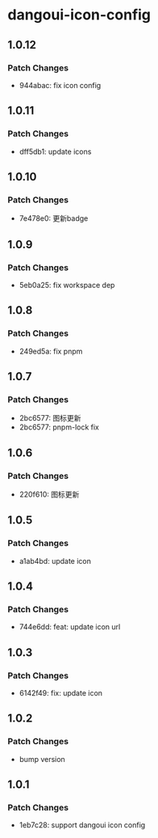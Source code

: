 # dangoui-icon-config

## 1.0.12

### Patch Changes

- 944abac: fix icon config

## 1.0.11

### Patch Changes

- dff5db1: update icons

## 1.0.10

### Patch Changes

- 7e478e0: 更新badge

## 1.0.9

### Patch Changes

- 5eb0a25: fix workspace dep

## 1.0.8

### Patch Changes

- 249ed5a: fix pnpm

## 1.0.7

### Patch Changes

- 2bc6577: 图标更新
- 2bc6577: pnpm-lock fix

## 1.0.6

### Patch Changes

- 220f610: 图标更新

## 1.0.5

### Patch Changes

- a1ab4bd: update icon

## 1.0.4

### Patch Changes

- 744e6dd: feat: update icon url

## 1.0.3

### Patch Changes

- 6142f49: fix: update icon

## 1.0.2

### Patch Changes

- bump version

## 1.0.1

### Patch Changes

- 1eb7c28: support dangoui icon config

